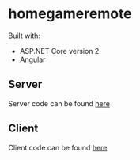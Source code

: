 # homegameremote

Built with:

* ASP.NET Core version 2
* Angular

## Server

Server code can be found [here](server/homegameauto/)

## Client

Client code can be found [here](client/homegameremote/)

